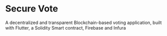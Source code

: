 # Secure Vote 
A decentralized and transparent Blockchain-based voting application, built with Flutter, a Solidity Smart contract, Firebase and Infura

